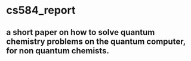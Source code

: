 # cs584_report

## a short paper on how to solve quantum chemistry problems on the quantum computer, for non quantum chemists.
